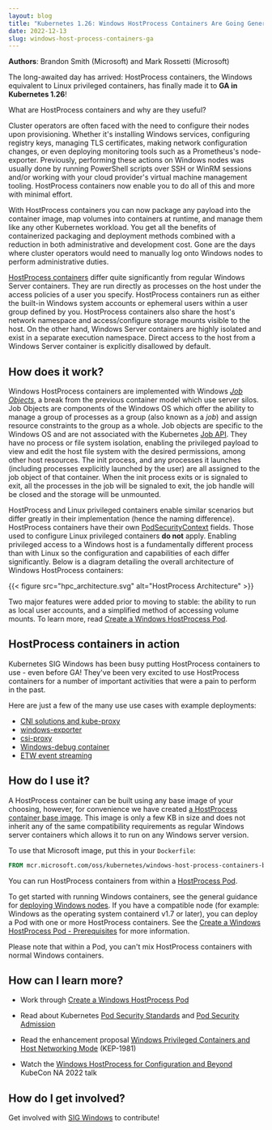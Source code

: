 ```yaml
---
layout: blog
title: "Kubernetes 1.26: Windows HostProcess Containers Are Going Generally Available"
date: 2022-12-13
slug: windows-host-process-containers-ga
---
```


**Authors**: Brandon Smith (Microsoft) and Mark Rossetti (Microsoft)

The long-awaited day has arrived: HostProcess containers, the Windows equivalent to Linux privileged
containers, has finally made it to **GA in Kubernetes 1.26**!

What are HostProcess containers and why are they useful?

Cluster operators are often faced with the need to configure their nodes upon provisioning. Whether it's
installing Windows services, configuring registry keys, managing TLS certificates,
making network configuration changes, or even deploying monitoring tools such as a Prometheus's node-exporter.
Previously, performing these actions on Windows nodes was usually done by running PowerShell scripts
over SSH or WinRM sessions and/or working with your cloud provider's virtual machine management tooling.
HostProcess containers now enable you to do all of this and more with minimal effort.

With HostProcess containers you can now package any payload
into the container image, map volumes into containers at runtime, and manage them like any other Kubernetes workload.
You get all the benefits of containerized packaging and deployment methods combined with a reduction in
both administrative and development cost.
Gone are the days where cluster operators would need to manually log onto
Windows nodes to perform administrative duties.

[HostProcess containers](/docs/tasks/configure-pod-container/create-hostprocess-pod/) differ
quite significantly from regular Windows Server containers.
They are run directly as processes on the host under the access policies of
a user you specify. HostProcess containers run as either the built-in Windows system accounts or
ephemeral users within a user group defined by you. HostProcess containers also share
the host's network namespace and access/configure storage mounts visible to the host.
On the other hand, Windows Server containers are highly isolated and exist in a separate
execution namespace. Direct access to the host from a Windows Server container is explicitly disallowed
by default.

## How does it work?

Windows HostProcess containers are implemented with Windows [_Job Objects_](https://learn.microsoft.com/en-us/windows/win32/procthread/job-objects),
a break from the previous container model which use server silos.
Job Objects are components of the Windows OS which offer the ability to
manage a group of processes as a group (also known as a _job_) and assign resource constraints to the
group as a whole. Job objects are specific to the Windows OS and are not associated with
the Kubernetes [Job API](/docs/concepts/workloads/controllers/job/). They have no process
or file system isolation,
enabling the privileged payload to view and edit the host file system with the
desired permissions, among other host resources. The init process, and any processes
it launches (including processes explicitly launched by the user) are all assigned to the
job object of that container. When the init process exits or is signaled to exit,
all the processes in the job will be signaled to exit, the job handle will be
closed and the storage will be unmounted.

HostProcess and Linux privileged containers enable similar scenarios but differ
greatly in their implementation (hence the naming difference). HostProcess containers
have their own [PodSecurityContext](https://kubernetes.io/docs/reference/generated/kubernetes-api/v1.25/#windowssecuritycontextoptions-v1-core) fields.
Those used to configure Linux privileged containers **do not** apply. Enabling privileged access to a Windows host is a
fundamentally different process than with Linux so the configuration and
capabilities of each differ significantly. Below is a diagram detailing the
overall architecture of Windows HostProcess containers:

{{< figure src="hpc_architecture.svg" alt="HostProcess Architecture" >}}

Two major features were added prior to moving to stable: the ability to run as local user accounts, and
a simplified method of accessing volume mounts. To learn more, read
[Create a Windows HostProcess Pod](/docs/tasks/configure-pod-container/create-hostprocess-pod/).

## HostProcess containers in action

Kubernetes SIG Windows has been busy putting HostProcess containers to use - even before GA!
They've been very excited to use HostProcess containers for a number of important activities
that were a pain to perform in the past.

Here are just a few of the many use use cases with example deployments:

- [CNI solutions and kube-proxy](https://github.com/kubernetes-sigs/sig-windows-tools/tree/master/hostprocess/calico#calico-example)
- [windows-exporter](https://github.com/prometheus-community/windows_exporter/blob/master/kubernetes/windows-exporter-daemonset.yaml)
- [csi-proxy](https://github.com/kubernetes-sigs/sig-windows-tools/tree/master/hostprocess/csi-proxy)
- [Windows-debug container](https://github.com/jsturtevant/windows-debug)
- [ETW event streaming](https://github.com/kubernetes-sigs/sig-windows-tools/tree/master/hostprocess/eventflow-logger)

## How do I use it?

A HostProcess container can be built using any base image of your choosing, however, for convenience we have
created [a HostProcess container base image](https://github.com/microsoft/windows-host-process-containers-base-image).
This image is only a few KB in size and does not inherit any of the same compatibility requirements as regular Windows
server containers which allows it to run on any Windows server version.

To use that Microsoft image, put this in your `Dockerfile`:

```dockerfile
FROM mcr.microsoft.com/oss/kubernetes/windows-host-process-containers-base-image:v1.0.0
```

You can run HostProcess containers from within a
[HostProcess Pod](/docs/concepts/workloads/pods/#privileged-mode-for-containers).

To get started with running Windows containers,
see the general guidance for [deploying Windows nodes](/docs/setup/production-environment/windows/).
If you have a compatible node (for example: Windows as the operating system
containerd v1.7 or later), you can deploy a Pod with one
or more HostProcess containers.
See the [Create a Windows HostProcess Pod - Prerequisites](/docs/tasks/configure-pod-container/create-hostprocess-pod/#before-you-begin)
for more information.

Please note that within a Pod, you can't mix HostProcess containers with normal Windows containers.

## How can I learn more?

- Work through [Create a Windows HostProcess Pod](/docs/tasks/configure-pod-container/create-hostprocess-pod/)

- Read about Kubernetes [Pod Security Standards](/docs/concepts/security/pod-security-standards/) and [Pod Security Admission](docs/concepts/security/pod-security-admission/)

- Read the enhancement proposal [Windows Privileged Containers and Host Networking Mode](https://github.com/kubernetes/enhancements/tree/master/keps/sig-windows/1981-windows-privileged-container-support) (KEP-1981)

- Watch the [Windows HostProcess for Configuration and Beyond](https://www.youtube.com/watch?v=LcXT9pVkwvo) KubeCon NA 2022 talk

## How do I get involved?

Get involved with [SIG Windows](https://github.com/kubernetes/community/tree/master/sig-windows)
to contribute!
